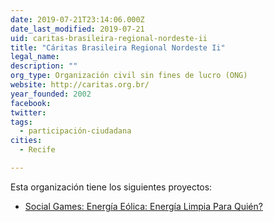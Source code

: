 ```yaml
---
date: 2019-07-21T23:14:06.000Z
date_last_modified: 2019-07-21
uid: caritas-brasileira-regional-nordeste-ii
title: "Cáritas Brasileira Regional Nordeste Ii"
legal_name: 
description: ""
org_type: Organización civil sin fines de lucro (ONG)
website: http://caritas.org.br/
year_founded: 2002
facebook: 
twitter: 
tags:
  - participación-ciudadana
cities: 
  - Recife

---
```


Esta organización tiene los siguientes proyectos:

- [Social Games: Energía Eólica: Energía Limpia Para Quién?](/i/social-games-energia-eolica-energia-limpia-para-quien.html)

